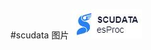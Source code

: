 #scudata
图片
![image](https://github.com/minimaomi/esp/blob/master/img/QQ%E6%88%AA%E5%9B%BE20211206151115.jpg)
